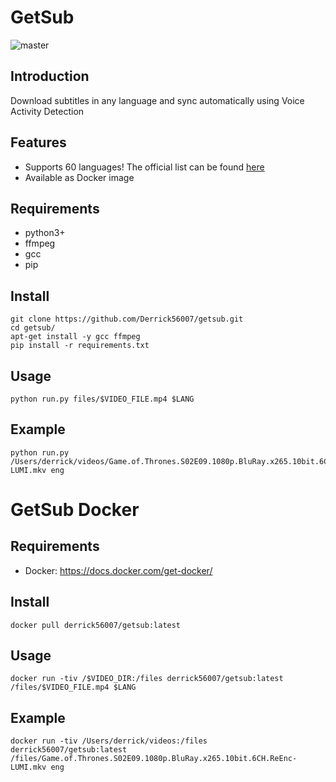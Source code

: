 GetSub
======

![master](https://github.com/Derrick56007/getsub/workflows/master/badge.svg)

Introduction
------------

Download subtitles in any language and sync automatically using Voice Activity Detection

Features
--------

- Supports 60 languages! The official list can be found [here](http://www.opensubtitles.org/addons/export_languages.php)
- Available as Docker image

Requirements
------------

- python3+
- ffmpeg
- gcc
- pip

Install
--------------

```
git clone https://github.com/Derrick56007/getsub.git
cd getsub/
apt-get install -y gcc ffmpeg
pip install -r requirements.txt

```

Usage
------------

```
python run.py files/$VIDEO_FILE.mp4 $LANG
```

Example
--------------

```
python run.py /Users/derrick/videos/Game.of.Thrones.S02E09.1080p.BluRay.x265.10bit.6CH.ReEnc-LUMI.mkv eng
```
GetSub Docker
=============

Requirements
------------

- Docker: https://docs.docker.com/get-docker/

Install
--------------

```
docker pull derrick56007/getsub:latest
```

Usage
------------

```
docker run -tiv /$VIDEO_DIR:/files derrick56007/getsub:latest /files/$VIDEO_FILE.mp4 $LANG
```

Example
--------------

```
docker run -tiv /Users/derrick/videos:/files derrick56007/getsub:latest /files/Game.of.Thrones.S02E09.1080p.BluRay.x265.10bit.6CH.ReEnc-LUMI.mkv eng
```

